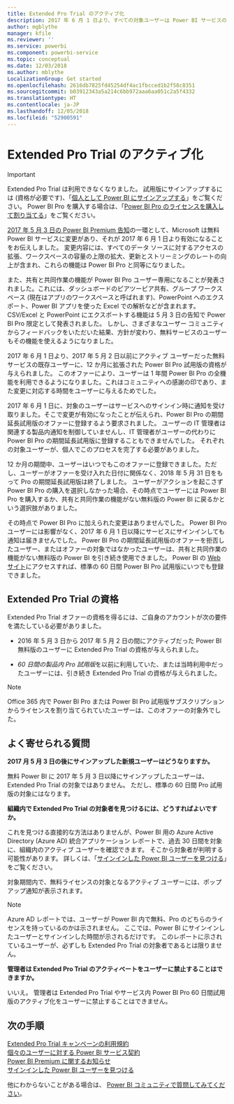 ```yaml
---
title: Extended Pro Trial のアクティブ化
description: 2017 年 6 月 1 日より、すべての対象ユーザーは Power BI サービスの Extended Pro Trial を選択できます。
author: mgblythe
manager: kfile
ms.reviewer: ''
ms.service: powerbi
ms.component: powerbi-service
ms.topic: conceptual
ms.date: 12/03/2018
ms.author: mblythe
LocalizationGroup: Get started
ms.openlocfilehash: 2616db7825fd45254df4ac1fbcced1b2f58c8351
ms.sourcegitcommit: b03912343a5a214c6bb972aaa6aa051c2a5f4332
ms.translationtype: HT
ms.contentlocale: ja-JP
ms.lasthandoff: 12/05/2018
ms.locfileid: "52900591"
---
```

# <a name="extended-pro-trial-activation"></a>Extended Pro Trial のアクティブ化

> [!IMPORTANT]
> Extended Pro Trial は利用できなくなりました。 試用版にサインアップするには (資格が必要です)、「[個人として Power BI にサインアップする](service-self-service-signup-for-power-bi.md)」をご覧ください。 Power BI Pro を購入する場合は、「[Power BI Pro のライセンスを購入して割り当てる](service-admin-purchasing-power-bi-pro.md)」をご覧ください。

[2017 年 5 月 3 日の Power BI Premium 告知](https://powerbi.microsoft.com/blog/microsoft-accelerates-modern-bi-adoption-with-power-bi-premium/)の一環として、Microsoft は無料 Power BI サービスに変更があり、それが 2017 年 6 月 1 日より有効になることをお伝えしました。 変更内容には、すべてのデータ ソースに対するアクセスの拡張、ワークスペースの容量の上限の拡大、更新とストリーミングのレートの向上が含まれ、これらの機能は Power BI Pro と同等になりました。

また、共有と共同作業の機能が Power BI Pro ユーザー専用になることが発表されました。これには、ダッシュボードのピアツーピア共有、グループ ワークスペース (現在はアプリのワークスペースと呼ばれます)、PowerPoint へのエクスポート、Power BI アプリを使った Excel での解析などが含まれます。 CSV/Excel と PowerPoint にエクスポートする機能は 5 月 3 日の告知で Power BI Pro 限定として発表されました。 しかし、さまざまなユーザー コミュニティからフィードバックをいただいた結果、方針が変わり、無料サービスのユーザーもその機能を使えるようになりました。

2017 年 6 月 1 日より、2017 年 5 月 2 日以前にアクティブ ユーザーだった無料サービスの既存ユーザーに、12 か月に拡張された Power BI Pro 試用版の資格が与えられました。 このオファーにより、ユーザーは 1 年間 Power BI Pro の全機能を利用できるようになりました。これはコミュニティへの感謝の印であり、また変更に対応する時間をユーザーに与えるためでした。

2017 年 6 月 1 日に、対象のユーザーはサービスへのサインイン時に通知を受け取りました。そこで変更が有効になったことが伝えられ、Power BI Pro の期間延長試用版のオファーに登録するよう要求されました。 ユーザーの IT 管理者は関連する製品内通知を制御していませんし、IT 管理者がユーザーの代わりに Power BI Pro の期間延長試用版に登録することもできませんでした。 それぞれの対象ユーザーが、個人でこのプロセスを完了する必要がありました。

12 か月の期間中、ユーザーはいつでもこのオファーに登録できました。ただし、ユーザーがオファーを受け入れた日付に関係なく、2018 年 5 月 31 日をもって Pro の期間延長試用版は終了しました。 ユーザーがアクションを起こさず Power BI Pro の購入を選択しなかった場合、その時点でユーザーには Power BI Pro を購入するか、共有と共同作業の機能がない無料版の Power BI に戻るかという選択肢がありました。

その時点で Power BI Pro に加えられた変更はありませんでした。 Power BI Pro ユーザーには影響がなく、2017 年 6 月 1 日以降にサービスにサインインしても通知は届きませんでした。 Power BI Pro の期間延長試用版のオファーを拒否したユーザー、またはオファーの対象ではなかったユーザーは、共有と共同作業の機能がない無料版の Power BI を引き続き使用できました。 Power BI の [Web サイト](https://powerbi.microsoft.com/get-started/)にアクセスすれば、標準の 60 日間 Power BI Pro 試用版にいつでも登録できました。

## <a name="eligibility-for-extended-pro-trial"></a>Extended Pro Trial の資格

Extended Pro Trial オファーの資格を得るには、ご自身のアカウントが次の要件を満たしている必要がありました。

* 2016 年 5 月 3 日から 2017 年 5 月 2 日の間にアクティブだった Power BI 無料版のユーザーに Extended Pro Trial の資格が与えられました。

* *60 日間の製品内 Pro 試用版*を以前に利用していた、または当時利用中だったユーザーには、引き続き Extended Pro Trial の資格が与えられました。

> [!NOTE]
> Office 365 内で Power BI Pro または Power BI Pro 試用版サブスクリプションからライセンスを割り当てられていたユーザーは、このオファーの対象外でした。

## <a name="frequently-asked-questions"></a>よく寄せられる質問

**2017 月 5 月 3 日の後にサインアップした新規ユーザーはどうなりますか。**

無料 Power BI に 2017 年 5 月 3 日以降にサインアップしたユーザーは、Extended Pro Trial の対象ではありません。 ただし、標準の 60 日間 Pro 試用版の対象にはなります。

**組織内で Extended Pro Trial の対象者を見つけるには、どうすればよいですか。**

これを見つける直接的な方法はありませんが、Power BI 用の Azure Active Directory (Azure AD) 統合アプリケーション レポートで、過去 30 日間を対象に、組織内のアクティブ ユーザーを確認できます。 そこから対象者が判明する可能性があります。 詳しくは、「[サインインした Power BI ユーザーを見つける](service-admin-access-usage.md)」をご覧ください。

対象期間内で、無料ライセンスの対象となるアクティブ ユーザーには、ポップアップ通知が表示されます。

> [!NOTE]
> Azure AD レポートでは、ユーザーが Power BI 内で無料、Pro のどちらのライセンスを持っているのかは示されません。 ここでは、Power BI にサインインしたユーザーとサインインした時間が示されるだけです。 このレポートに示されているユーザーが、必ずしも Extended Pro Trial の対象者であるとは限りません。

**管理者は Extended Pro Trial のアクティベートをユーザーに禁止することはできますか。**

いいえ。 管理者は Extended Pro Trial やサービス内 Power BI Pro 60 日間試用版のアクティブ化をユーザーに禁止することはできません。

## <a name="next-steps"></a>次の手順

[Extended Pro Trial キャンペーンの利用規約](https://aka.ms/power-bi-trial)  
[個々のユーザーに対する Power BI サービス契約](https://powerbi.microsoft.com/terms-of-service/)  
[Power BI Premium に関するお知らせ](https://aka.ms/pbipremium-announcement)  
[サインインした Power BI ユーザーを見つける](service-admin-access-usage.md)

他にわからないことがある場合は、 [Power BI コミュニティで質問してみてください](https://community.powerbi.com/)。